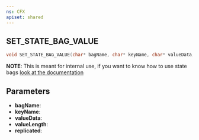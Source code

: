 ```yaml
---
ns: CFX
apiset: shared
---
```

## SET_STATE_BAG_VALUE

```c
void SET_STATE_BAG_VALUE(char* bagName, char* keyName, char* valueData, int valueLength, BOOL replicated);
```

**NOTE**: This is meant for internal use, if you want to know how to use state bags [look at the documentation](https://docs.fivem.net/docs/scripting-manual/networking/state-bags/)

## Parameters
* **bagName**: 
* **keyName**: 
* **valueData**: 
* **valueLength**: 
* **replicated**:
